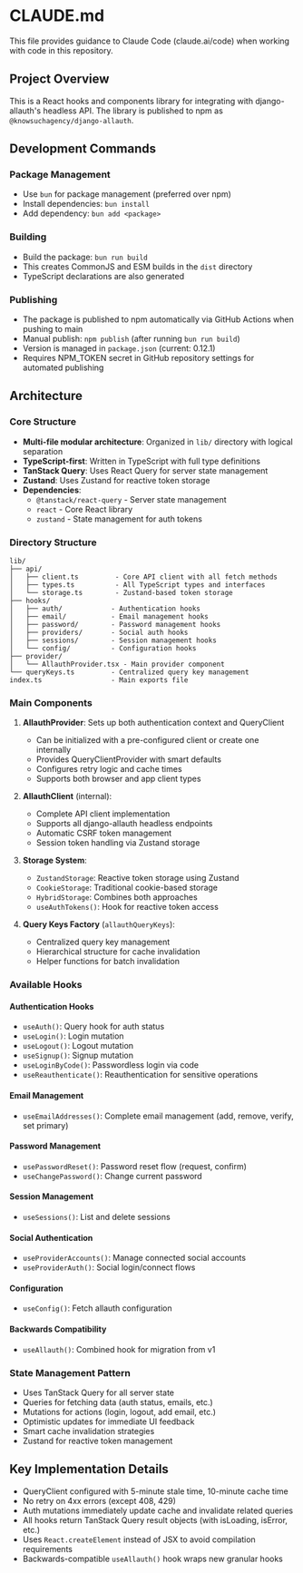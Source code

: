 # CLAUDE.md

This file provides guidance to Claude Code (claude.ai/code) when working with code in this repository.

## Project Overview

This is a React hooks and components library for integrating with django-allauth's headless API. The library is published to npm as `@knowsuchagency/django-allauth`.

## Development Commands

### Package Management
- Use `bun` for package management (preferred over npm)
- Install dependencies: `bun install`
- Add dependency: `bun add <package>`

### Building
- Build the package: `bun run build`
- This creates CommonJS and ESM builds in the `dist` directory
- TypeScript declarations are also generated

### Publishing
- The package is published to npm automatically via GitHub Actions when pushing to main
- Manual publish: `npm publish` (after running `bun run build`)
- Version is managed in `package.json` (current: 0.12.1)
- Requires NPM_TOKEN secret in GitHub repository settings for automated publishing

## Architecture

### Core Structure
- **Multi-file modular architecture**: Organized in `lib/` directory with logical separation
- **TypeScript-first**: Written in TypeScript with full type definitions
- **TanStack Query**: Uses React Query for server state management
- **Zustand**: Uses Zustand for reactive token storage
- **Dependencies**: 
  - `@tanstack/react-query` - Server state management
  - `react` - Core React library
  - `zustand` - State management for auth tokens

### Directory Structure
```
lib/
├── api/
│   ├── client.ts         - Core API client with all fetch methods
│   ├── types.ts          - All TypeScript types and interfaces
│   └── storage.ts        - Zustand-based token storage
├── hooks/
│   ├── auth/            - Authentication hooks
│   ├── email/           - Email management hooks
│   ├── password/        - Password management hooks
│   ├── providers/       - Social auth hooks
│   ├── sessions/        - Session management hooks
│   └── config/          - Configuration hooks
├── provider/
│   └── AllauthProvider.tsx - Main provider component
└── queryKeys.ts         - Centralized query key management
index.ts                 - Main exports file
```

### Main Components

1. **AllauthProvider**: Sets up both authentication context and QueryClient
   - Can be initialized with a pre-configured client or create one internally
   - Provides QueryClientProvider with smart defaults
   - Configures retry logic and cache times
   - Supports both browser and app client types

2. **AllauthClient** (internal):
   - Complete API client implementation
   - Supports all django-allauth headless endpoints
   - Automatic CSRF token management
   - Session token handling via Zustand storage

3. **Storage System**:
   - `ZustandStorage`: Reactive token storage using Zustand
   - `CookieStorage`: Traditional cookie-based storage
   - `HybridStorage`: Combines both approaches
   - `useAuthTokens()`: Hook for reactive token access

4. **Query Keys Factory** (`allauthQueryKeys`):
   - Centralized query key management
   - Hierarchical structure for cache invalidation
   - Helper functions for batch invalidation

### Available Hooks

#### Authentication Hooks
- `useAuth()`: Query hook for auth status
- `useLogin()`: Login mutation
- `useLogout()`: Logout mutation
- `useSignup()`: Signup mutation
- `useLoginByCode()`: Passwordless login via code
- `useReauthenticate()`: Reauthentication for sensitive operations

#### Email Management
- `useEmailAddresses()`: Complete email management (add, remove, verify, set primary)

#### Password Management
- `usePasswordReset()`: Password reset flow (request, confirm)
- `useChangePassword()`: Change current password

#### Session Management
- `useSessions()`: List and delete sessions

#### Social Authentication
- `useProviderAccounts()`: Manage connected social accounts
- `useProviderAuth()`: Social login/connect flows

#### Configuration
- `useConfig()`: Fetch allauth configuration

#### Backwards Compatibility
- `useAllauth()`: Combined hook for migration from v1

### State Management Pattern
- Uses TanStack Query for all server state
- Queries for fetching data (auth status, emails, etc.)
- Mutations for actions (login, logout, add email, etc.)
- Optimistic updates for immediate UI feedback
- Smart cache invalidation strategies
- Zustand for reactive token management

## Key Implementation Details

- QueryClient configured with 5-minute stale time, 10-minute cache time
- No retry on 4xx errors (except 408, 429)
- Auth mutations immediately update cache and invalidate related queries
- All hooks return TanStack Query result objects (with isLoading, isError, etc.)
- Uses `React.createElement` instead of JSX to avoid compilation requirements
- Backwards-compatible `useAllauth()` hook wraps new granular hooks